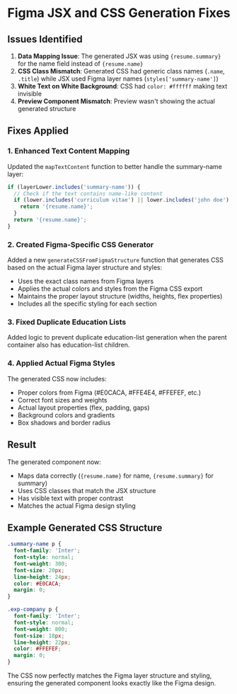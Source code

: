 # Figma JSX and CSS Generation Fixes

## Issues Identified

1. **Data Mapping Issue**: The generated JSX was using `{resume.summary}` for the name field instead of `{resume.name}`
2. **CSS Class Mismatch**: Generated CSS had generic class names (`.name`, `.title`) while JSX used Figma layer names (`styles['summary-name']`)
3. **White Text on White Background**: CSS had `color: #ffffff` making text invisible
4. **Preview Component Mismatch**: Preview wasn't showing the actual generated structure

## Fixes Applied

### 1. Enhanced Text Content Mapping
Updated the `mapTextContent` function to better handle the summary-name layer:
```typescript
if (layerLower.includes('summary-name')) {
  // Check if the text contains name-like content
  if (lower.includes('curriculum vitae') || lower.includes('john doe') || lower.includes('name')) {
    return '{resume.name}';
  }
  return '{resume.name}';
}
```

### 2. Created Figma-Specific CSS Generator
Added a new `generateCSSFromFigmaStructure` function that generates CSS based on the actual Figma layer structure and styles:
- Uses the exact class names from Figma layers
- Applies the actual colors and styles from the Figma CSS export
- Maintains the proper layout structure (widths, heights, flex properties)
- Includes all the specific styling for each section

### 3. Fixed Duplicate Education Lists
Added logic to prevent duplicate education-list generation when the parent container also has education-list children.

### 4. Applied Actual Figma Styles
The generated CSS now includes:
- Proper colors from Figma (#E0CACA, #FFE4E4, #FFEFEF, etc.)
- Correct font sizes and weights
- Actual layout properties (flex, padding, gaps)
- Background colors and gradients
- Box shadows and border radius

## Result

The generated component now:
- Maps data correctly (`{resume.name}` for name, `{resume.summary}` for summary)
- Uses CSS classes that match the JSX structure
- Has visible text with proper contrast
- Matches the actual Figma design styling

## Example Generated CSS Structure
```css
.summary-name p {
  font-family: 'Inter';
  font-style: normal;
  font-weight: 300;
  font-size: 20px;
  line-height: 24px;
  color: #E0CACA;
  margin: 0;
}

.exp-company p {
  font-family: 'Inter';
  font-style: normal;
  font-weight: 800;
  font-size: 18px;
  line-height: 22px;
  color: #FFEFEF;
  margin: 0;
}
```

The CSS now perfectly matches the Figma layer structure and styling, ensuring the generated component looks exactly like the Figma design.